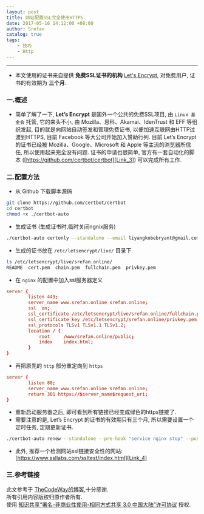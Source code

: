 ```yaml
---
layout: post
title: 网站配置SSL完全使用HTTPS
date: 2017-05-16 14:12:00 +08:00
author: Srefan
catalog: true
tags:
    - 技巧
    - Http
---
```


***

* 本文使用的证书来自提供 **免费SSL证书的机构** [Let's Encrypt][Link_1], 对免费用户, 证书的有效期为 **三个月**.

### 一.概述

* 简单了解了一下, **Let’s Encrypt** 是国外一个公共的免费SSL项目, 由 `Linux 基金会` 托管, 它的来头不小, 由 Mozilla、思科、Akamai、IdenTrust 和 EFF 等组织发起, 目的就是向网站自动签发和管理免费证书, 以便加速互联网由HTTP过渡到HTTPS, 目前 Facebook 等大公司开始加入赞助行列. 目前 Let’s Encrypt 的证书已经被 Mozilla、Google、Microsoft 和 Apple 等主流的浏览器所信任, 所以使用起来完全没有问题. 证书的申请也很简单, 官方有一套自动化的脚本 ([https://github.com/certbot/certbot][Link_3]) 可以完成所有工作.

### 二.配置方法

* 从 Github 下载脚本源码

```bash
git clone https://github.com/certbot/certbot
cd certbot
chmod +x ./certbot-auto
```

* 生成证书 (生成证书时,临时关闭ngnix服务)

```bash
./certbot-auto certonly --standalone --email liyangkobebryant@gmail.com -d srefan.online -d www.srefan.online
```

* 生成的证书放在 `/etc/letsencrypt/live/` 目录下.

```bash
ls /etc/letsencrypt/live/srefan.online/
README  cert.pem  chain.pem  fullchain.pem  privkey.pem
```

* 在 `nginx` 的配置中加入ssl服务器定义

```conf
server {
        listen 443;
        server_name www.srefan.online srefan.online;
        ssl  on;
        ssl_certificate /etc/letsencrypt/live/srefan.online/fullchain.pem;
        ssl_certificate_key /etc/letsencrypt/srefan.online/privkey.pem;
        ssl_protocols TLSv1 TLSv1.1 TLSv1.2;
        location / {
            root     /www/srefan.online/public;
            index    index.html;
        }
}
```

* 再把原先的 `http` 部分重定向到 `https`

```conf
server {
        listen 80;
        server_name www.srefan.online srefan.online;
        return 301 https://$server_name$request_uri;
}
```

*  重新启动服务器之后, 即可看到所有链接已经变成绿色的https链接了.
*  需要注意的是, Let’s Encrypt 的证书的有效期只有三个月, 所以需要设置一个定时任务, 定期更新证书.

```bash
./certbot-auto renew --standalone --pre-hook "service nginx stop" --post-hook "service nginx start" --force-renewal
```

* 此外, 推荐一个检测网站ssl链接安全性的网站: [https://www.ssllabs.com/ssltest/index.html][Link_4]

### 三.参考链接

此文参考于 [TheCodeWay的博客][Link_2],十分感谢.  
所有引用内容版权归原作者所有.  
使用 [知识共享“署名-非商业性使用-相同方式共享 3.0 中国大陆”许可协议][Lisence] 授权.

[Lisence]: https://creativecommons.org/licenses/by-nc-sa/3.0/cn/

[Link_1]: https://letsencrypt.org/
[Link_2]: https://thecodeway.com/blog/?p=1447/
[Link_3]: https://github.com/certbot/certbot
[Link_4]: https://www.ssllabs.com/ssltest/index.html